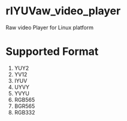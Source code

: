# rIYUVaw_video_player
Raw video Player for Linux platform
# Supported Format 
1. YUY2
2. YV12
3. IYUV
4. UYVY
5. YVYU
6. RGB565
7. BGR565
8. RGB332
